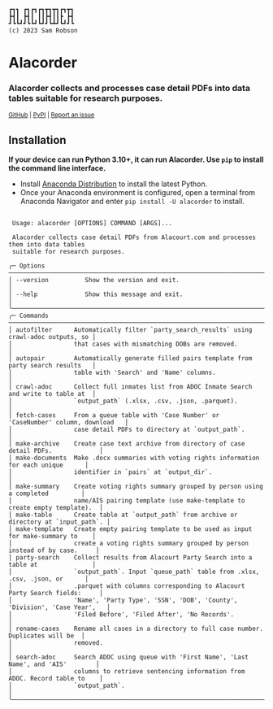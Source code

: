 ```
┏┓┓ ┏┓┏┓┏┓┳┓┳┓┏┓┳┓ 
┣┫┃ ┣┫┃ ┃┃┣┫┃┃┣ ┣┫ 
┛┗┗┛┛┗┗┛┗┛┛┗┻┛┗┛┛┗ 
(c) 2023 Sam Robson
```
# **Alacorder**
### Alacorder collects and processes case detail PDFs into data tables suitable for research purposes.

<sup>[GitHub](https://github.com/sbrobson959/alacorder)  | [PyPI](https://pypi.org/project/alacorder/)     | [Report an issue](mailto:sbrobson@crimson.ua.edu)
</sup>

## **Installation**

**If your device can run Python 3.10+, it can run Alacorder. Use `pip` to install the command line interface.**

* Install [Anaconda Distribution](https://www.anaconda.com/products/distribution) to install the latest Python.
* Once your Anaconda environment is configured, open a terminal from Anaconda Navigator and enter `pip install -U alacorder` to install.

```

 Usage: alacorder [OPTIONS] COMMAND [ARGS]...

 Alacorder collects case detail PDFs from Alacourt.com and processes them into data tables  
 suitable for research purposes.

╭─ Options ────────────────────────────────────────────────────────────────────────────────╮
│ --version          Show the version and exit.                                            │
│ --help             Show this message and exit.                                           │
╰──────────────────────────────────────────────────────────────────────────────────────────╯
╭─ Commands ───────────────────────────────────────────────────────────────────────────────╮
│ autofilter      Automatically filter `party_search_results` using crawl-adoc outputs, so │
│                 that cases with mismatching DOBs are removed.                            │
│ autopair        Automatically generate filled pairs template from party search results   │
│                 table with 'Search' and 'Name' columns.                                  │
│ crawl-adoc      Collect full inmates list from ADOC Inmate Search and write to table at  │
│                 `output_path` (.xlsx, .csv, .json, .parquet).                            │
│ fetch-cases     From a queue table with 'Case Number' or 'CaseNumber' column, download   │
│                 case detail PDFs to directory at `output_path`.                          │
│ make-archive    Create case text archive from directory of case detail PDFs.             │
│ make-documents  Make .docx summaries with voting rights information for each unique      │
│                 identifier in `pairs` at `output_dir`.                                   │
│ make-summary    Create voting rights summary grouped by person using a completed         │
│                 name/AIS pairing template (use make-template to create empty template).  │
│ make-table      Create table at `output_path` from archive or directory at `input_path`. │
│ make-template   Create empty pairing template to be used as input for make-summary to    │
│                 create a voting rights summary grouped by person instead of by case.     │
│ party-search    Collect results from Alacourt Party Search into a table at               │
│                 `output_path`. Input `queue_path` table from .xlsx, .csv, .json, or      │
│                 .parquet with columns corresponding to Alacourt Party Search fields:     │
│                 'Name', 'Party Type', 'SSN', 'DOB', 'County', 'Division', 'Case Year',   │
│                 'Filed Before', 'Filed After', 'No Records'.                             │
│ rename-cases    Rename all cases in a directory to full case number. Duplicates will be  │
│                 removed.                                                                 │
│ search-adoc     Search ADOC using queue with 'First Name', 'Last Name', and 'AIS'        │
│                 columns to retrieve sentencing information from ADOC. Record table to    │
│                 `output_path`.                                                           │
╰──────────────────────────────────────────────────────────────────────────────────────────╯

```